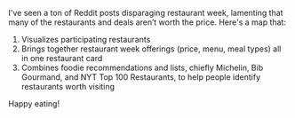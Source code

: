 
I've seen a ton of Reddit posts disparaging restaurant week, lamenting that many of the restaurants and deals aren’t worth the price. Here's a map that:
1. Visualizes participating restaurants
2. Brings together restaurant week offerings (price, menu, meal types) all in one restaurant card
3. Combines foodie recommendations and lists, chiefly Michelin, Bib Gourmand, and NYT Top 100 Restaurants, to help people identify restaurants worth visiting

Happy eating!
